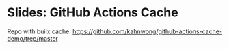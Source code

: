 # Slides: GitHub Actions Cache

Repo with builx cache: <https://github.com/kahnwong/github-actions-cache-demo/tree/master>
